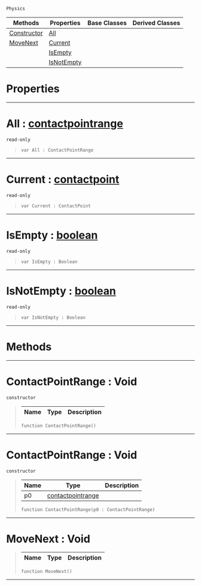  `Physics`

|Methods|Properties|Base Classes|Derived Classes|
|---|---|---|---|
|[ Constructor](https://github.com/ZilchEngine/ZilchDocs/blob/master/code_reference/class_reference/contactpointrange.markdown#contactpointrange-void)|[ All](https://github.com/ZilchEngine/ZilchDocs/blob/master/code_reference/class_reference/contactpointrange.markdown#all-zilch-engine-document)| | |
|[ MoveNext](https://github.com/ZilchEngine/ZilchDocs/blob/master/code_reference/class_reference/contactpointrange.markdown#movenext-void)|[ Current](https://github.com/ZilchEngine/ZilchDocs/blob/master/code_reference/class_reference/contactpointrange.markdown#current-zilch-engine-docu)| | |
| |[ IsEmpty](https://github.com/ZilchEngine/ZilchDocs/blob/master/code_reference/class_reference/contactpointrange.markdown#isempty-zilch-engine-docu)| | |
| |[ IsNotEmpty](https://github.com/ZilchEngine/ZilchDocs/blob/master/code_reference/class_reference/contactpointrange.markdown#isnotempty-zilch-engine-d)| | |


 #  Properties


---  
 #  All : [contactpointrange](https://github.com/ZilchEngine/ZilchDocs/blob/master/code_reference/class_reference/contactpointrange.markdown)

 `read-only`

> 
> ``` lang=cpp, name=Nada
> var All : ContactPointRange


---  
 #  Current : [contactpoint](https://github.com/ZilchEngine/ZilchDocs/blob/master/code_reference/class_reference/contactpoint.markdown)

 `read-only`

> 
> ``` lang=cpp, name=Nada
> var Current : ContactPoint


---  
 #  IsEmpty : [boolean](https://github.com/ZilchEngine/ZilchDocs/blob/master/code_reference/nada_base_types/boolean.markdown)

 `read-only`

> 
> ``` lang=cpp, name=Nada
> var IsEmpty : Boolean


---  
 #  IsNotEmpty : [boolean](https://github.com/ZilchEngine/ZilchDocs/blob/master/code_reference/nada_base_types/boolean.markdown)

 `read-only`

> 
> ``` lang=cpp, name=Nada
> var IsNotEmpty : Boolean


---  
 #  Methods


---  
 #  ContactPointRange : Void

 `constructor`

> 
> |Name|Type|Description|
> |---|---|---|
> ``` lang=cpp, name=Nada
> function ContactPointRange()
> ``` 


---  
 #  ContactPointRange : Void

 `constructor`

> 
> |Name|Type|Description|
> |---|---|---|
> |p0|[contactpointrange](https://github.com/ZilchEngine/ZilchDocs/blob/master/code_reference/class_reference/contactpointrange.markdown)| |
> ``` lang=cpp, name=Nada
> function ContactPointRange(p0 : ContactPointRange)
> ``` 


---  
 #  MoveNext : Void

> 
> |Name|Type|Description|
> |---|---|---|
> ``` lang=cpp, name=Nada
> function MoveNext()
> ``` 


---  
 

 